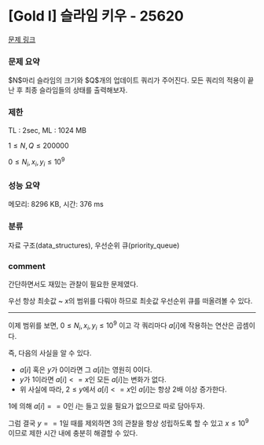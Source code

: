 # [Gold I] 슬라임 키우 - 25620

[문제 링크](https://www.acmicpc.net/problem/25620)

### 문제 요약

<p> $N$마리 슬라임의 크기와 $Q$개의 업데이트 쿼리가 주어진다. 모든 쿼리의 적용이 끝난 후 최종 슬라임들의 상태를 출력해보자. </p>

### 제한

TL : 2sec, ML : 1024 MB

$1 ≤ N, Q ≤ 200 000$

$0 ≤ N_i, x_i, y_i ≤ 10^9$

### 성능 요약

메모리: 8296 KB, 시간: 376 ms

### 분류

자료 구조(data_structures), 우선순위 큐(priority_queue)

### comment

간단하면서도 재밌는 관찰이 필요한 문제였다.

우선 항상 최솟값 ~ $x$의 범위를 다뤄야 하므로 최솟값 우선순위 큐를 떠올려볼 수 있다.

----------------------------------------------------------------------------------------------------------------------------------------------------------------------

이제 범위를 보면, $0 ≤ N_i, x_i, y_i ≤ 10^9$ 이고 각 쿼리마다 $a[i]$에 작용하는 연산은 곱셈이다.

즉, 다음의 사실을 알 수 있다.

* $a[i]$ 혹은 $y$가 $0$이라면 그 $a[i]$는 영원히 $0$이다.
* $y$가 $1$이라면 $a[i] <= x$인 모든 $a[i]$는 변화가 없다.
* 위 사실에 따라, $2 ≤ y$에서 $a[i] <= x$인 $a[i]$는 항상 $2$배 이상 증가한다.

$1$에 의해 $a[i] == 0$인 $i$는 들고 있을 필요가 없으므로 따로 담아두자.

그럼 결국 $y == 1$일 때를 제외하면 $3$의 관찰을 항상 성립하도록 할 수 있고 $x ≤ 10^9$ 이므로 제한 시간 내에 충분히 해결할 수 있다.
